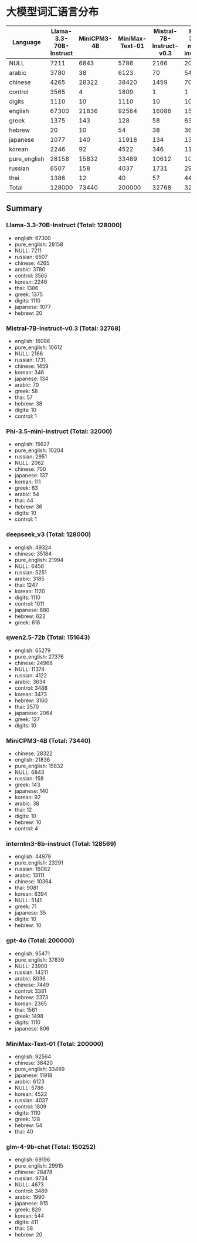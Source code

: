 # 大模型词汇语言分布

| Language | Llama-3.3-70B-Instruct | MiniCPM3-4B | MiniMax-Text-01 | Mistral-7B-Instruct-v0.3 | Phi-3.5-mini-instruct | deepseek_v3 | glm-4-9b-chat | gpt-4o | internlm3-8b-instruct | qwen2.5-72b |
|----------|---|---|---|---|---|---|---|---|---|---|
| NULL | 7211 | 6843 | 5786 | 2166 | 2062 | 6456 | 4673 | 23900 | 5141 | 11374 |
| arabic | 3780 | 38 | 6123 | 70 | 54 | 3185 | 1990 | 8036 | 13111 | 3634 |
| chinese | 4265 | 28322 | 38420 | 1459 | 700 | 35184 | 28478 | 7449 | 10364 | 24966 |
| control | 3565 | 4 | 1809 | 1 | 1 | 1011 | 3489 | 3381 | 0 | 3488 |
| digits | 1110 | 10 | 1110 | 10 | 10 | 1110 | 411 | 1110 | 10 | 10 |
| english | 67300 | 21836 | 92564 | 16086 | 15627 | 49324 | 69196 | 95471 | 44979 | 65279 |
| greek | 1375 | 143 | 128 | 58 | 63 | 616 | 829 | 1498 | 71 | 127 |
| hebrew | 20 | 10 | 54 | 38 | 36 | 622 | 20 | 2373 | 10 | 3160 |
| japanese | 1077 | 140 | 11918 | 134 | 137 | 880 | 915 | 806 | 35 | 2064 |
| korean | 2246 | 92 | 4522 | 346 | 111 | 1120 | 544 | 2365 | 6394 | 3473 |
| pure_english | 28158 | 15832 | 33489 | 10612 | 10204 | 21994 | 29915 | 37839 | 23291 | 27376 |
| russian | 6507 | 158 | 4037 | 1731 | 2951 | 5251 | 9734 | 14211 | 16082 | 4122 |
| thai | 1386 | 12 | 40 | 57 | 44 | 1247 | 58 | 1561 | 9081 | 2570 |
| Total | 128000 | 73440 | 200000 | 32768 | 32000 | 128000 | 150252 | 200000 | 128569 | 151643 |

## Summary

### Llama-3.3-70B-Instruct (Total: 128000)

- english: 67300
- pure_english: 28158
- NULL: 7211
- russian: 6507
- chinese: 4265
- arabic: 3780
- control: 3565
- korean: 2246
- thai: 1386
- greek: 1375
- digits: 1110
- japanese: 1077
- hebrew: 20

### Mistral-7B-Instruct-v0.3 (Total: 32768)

- english: 16086
- pure_english: 10612
- NULL: 2166
- russian: 1731
- chinese: 1459
- korean: 346
- japanese: 134
- arabic: 70
- greek: 58
- thai: 57
- hebrew: 38
- digits: 10
- control: 1

### Phi-3.5-mini-instruct (Total: 32000)

- english: 15627
- pure_english: 10204
- russian: 2951
- NULL: 2062
- chinese: 700
- japanese: 137
- korean: 111
- greek: 63
- arabic: 54
- thai: 44
- hebrew: 36
- digits: 10
- control: 1

### deepseek_v3 (Total: 128000)

- english: 49324
- chinese: 35184
- pure_english: 21994
- NULL: 6456
- russian: 5251
- arabic: 3185
- thai: 1247
- korean: 1120
- digits: 1110
- control: 1011
- japanese: 880
- hebrew: 622
- greek: 616

### qwen2.5-72b (Total: 151643)

- english: 65279
- pure_english: 27376
- chinese: 24966
- NULL: 11374
- russian: 4122
- arabic: 3634
- control: 3488
- korean: 3473
- hebrew: 3160
- thai: 2570
- japanese: 2064
- greek: 127
- digits: 10

### MiniCPM3-4B (Total: 73440)

- chinese: 28322
- english: 21836
- pure_english: 15832
- NULL: 6843
- russian: 158
- greek: 143
- japanese: 140
- korean: 92
- arabic: 38
- thai: 12
- digits: 10
- hebrew: 10
- control: 4

### internlm3-8b-instruct (Total: 128569)

- english: 44979
- pure_english: 23291
- russian: 16082
- arabic: 13111
- chinese: 10364
- thai: 9081
- korean: 6394
- NULL: 5141
- greek: 71
- japanese: 35
- digits: 10
- hebrew: 10

### gpt-4o (Total: 200000)

- english: 95471
- pure_english: 37839
- NULL: 23900
- russian: 14211
- arabic: 8036
- chinese: 7449
- control: 3381
- hebrew: 2373
- korean: 2365
- thai: 1561
- greek: 1498
- digits: 1110
- japanese: 806

### MiniMax-Text-01 (Total: 200000)

- english: 92564
- chinese: 38420
- pure_english: 33489
- japanese: 11918
- arabic: 6123
- NULL: 5786
- korean: 4522
- russian: 4037
- control: 1809
- digits: 1110
- greek: 128
- hebrew: 54
- thai: 40

### glm-4-9b-chat (Total: 150252)

- english: 69196
- pure_english: 29915
- chinese: 28478
- russian: 9734
- NULL: 4673
- control: 3489
- arabic: 1990
- japanese: 915
- greek: 829
- korean: 544
- digits: 411
- thai: 58
- hebrew: 20

